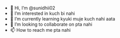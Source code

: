 - 👋 Hi, I’m @sunidhii02
- 👀 I’m interested in kuch bi nahi
- 🌱 I’m currently learning kyuki muje kuch nahi aata
- 💞️ I’m looking to collaborate on pta nahi
- 📫 How to reach me pta nahi

<!---
sunidhii02/sunidhii02 is a ✨ special ✨ repository because its `README.md` (this file) appears on your GitHub profile.
You can click the Preview link to take a look at your changes.
--->
